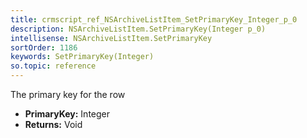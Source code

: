 ```yaml
---
title: crmscript_ref_NSArchiveListItem_SetPrimaryKey_Integer_p_0
description: NSArchiveListItem.SetPrimaryKey(Integer p_0)
intellisense: NSArchiveListItem.SetPrimaryKey
sortOrder: 1186
keywords: SetPrimaryKey(Integer)
so.topic: reference
---
```



The  primary key for the row



* **PrimaryKey:** Integer
* **Returns:** Void


